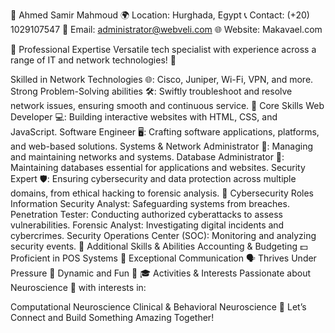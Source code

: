 👋 Ahmed Samir Mahmoud
🌍 Location: Hurghada, Egypt
📞 Contact: (+20) 1029107547
📧 Email: administrator@webveli.com
🌐 Website: Makavael.com

💼 Professional Expertise
Versatile tech specialist with experience across a range of IT and network technologies! 🚀

Skilled in Network Technologies 🌐: Cisco, Juniper, Wi-Fi, VPN, and more.
Strong Problem-Solving abilities 🛠️: Swiftly troubleshoot and resolve network issues, ensuring smooth and continuous service.
🌟 Core Skills
Web Developer 💻: Building interactive websites with HTML, CSS, and JavaScript.
Software Engineer 🖥️: Crafting software applications, platforms, and web-based solutions.
Systems & Network Administrator 📡: Managing and maintaining networks and systems.
Database Administrator 💾: Maintaining databases essential for applications and websites.
Security Expert 🛡️: Ensuring cybersecurity and data protection across multiple domains, from ethical hacking to forensic analysis.
🔐 Cybersecurity Roles
Information Security Analyst: Safeguarding systems from breaches.
Penetration Tester: Conducting authorized cyberattacks to assess vulnerabilities.
Forensic Analyst: Investigating digital incidents and cybercrimes.
Security Operations Center (SOC): Monitoring and analyzing security events.
🔧 Additional Skills & Abilities
Accounting & Budgeting 💵
Proficient in POS Systems 🏪
Exceptional Communication 🗣️
Thrives Under Pressure 💪
Dynamic and Fun 🎉
🎓 Activities & Interests
Passionate about Neuroscience 🧠 with interests in:

Computational Neuroscience
Clinical & Behavioral Neuroscience
🌟 Let’s Connect and Build Something Amazing Together!






